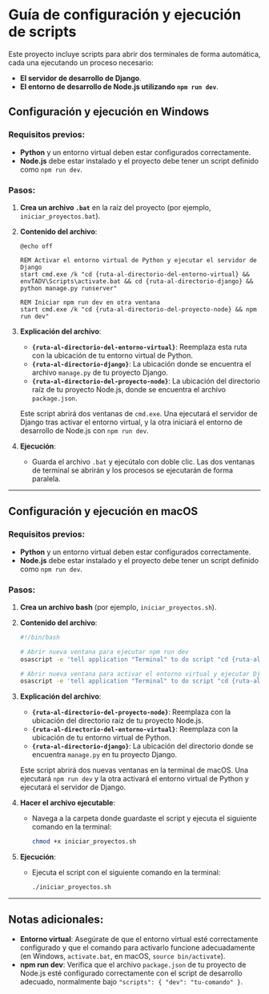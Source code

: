 # Guía de configuración y ejecución de scripts

Este proyecto incluye scripts para abrir dos terminales de forma automática, cada una ejecutando un proceso necesario:
- **El servidor de desarrollo de Django**.
- **El entorno de desarrollo de Node.js utilizando `npm run dev`**.

## Configuración y ejecución en Windows

### Requisitos previos:
- **Python** y un entorno virtual deben estar configurados correctamente.
- **Node.js** debe estar instalado y el proyecto debe tener un script definido como `npm run dev`.

### Pasos:
1. **Crea un archivo `.bat`** en la raíz del proyecto (por ejemplo, `iniciar_proyectos.bat`).

2. **Contenido del archivo**:

    ```batch
    @echo off
    
    REM Activar el entorno virtual de Python y ejecutar el servidor de Django
    start cmd.exe /k "cd {ruta-al-directorio-del-entorno-virtual} && envTADV\Scripts\activate.bat && cd {ruta-al-directorio-django} && python manage.py runserver"
    
    REM Iniciar npm run dev en otra ventana
    start cmd.exe /k "cd {ruta-al-directorio-del-proyecto-node} && npm run dev"
    ```

3. **Explicación del archivo**:
    - **`{ruta-al-directorio-del-entorno-virtual}`**: Reemplaza esta ruta con la ubicación de tu entorno virtual de Python.
    - **`{ruta-al-directorio-django}`**: La ubicación donde se encuentra el archivo `manage.py` de tu proyecto Django.
    - **`{ruta-al-directorio-del-proyecto-node}`**: La ubicación del directorio raíz de tu proyecto Node.js, donde se encuentra el archivo `package.json`.
    
    Este script abrirá dos ventanas de `cmd.exe`. Una ejecutará el servidor de Django tras activar el entorno virtual, y la otra iniciará el entorno de desarrollo de Node.js con `npm run dev`.

4. **Ejecución**:
    - Guarda el archivo `.bat` y ejecútalo con doble clic. Las dos ventanas de terminal se abrirán y los procesos se ejecutarán de forma paralela.

---

## Configuración y ejecución en macOS

### Requisitos previos:
- **Python** y un entorno virtual deben estar configurados correctamente.
- **Node.js** debe estar instalado y el proyecto debe tener un script definido como `npm run dev`.

### Pasos:
1. **Crea un archivo bash** (por ejemplo, `iniciar_proyectos.sh`).

2. **Contenido del archivo**:

    ```bash
    #!/bin/bash

    # Abrir nueva ventana para ejecutar npm run dev
    osascript -e 'tell application "Terminal" to do script "cd {ruta-al-directorio-del-proyecto-node} && npm run dev"'

    # Abrir nueva ventana para activar el entorno virtual y ejecutar Django
    osascript -e 'tell application "Terminal" to do script "cd {ruta-al-directorio-del-entorno-virtual} && source envTADV/bin/activate && cd {ruta-al-directorio-django} && python manage.py runserver"'
    ```

3. **Explicación del archivo**:
    - **`{ruta-al-directorio-del-proyecto-node}`**: Reemplaza con la ubicación del directorio raíz de tu proyecto Node.js.
    - **`{ruta-al-directorio-del-entorno-virtual}`**: Reemplaza con la ubicación de tu entorno virtual de Python.
    - **`{ruta-al-directorio-django}`**: La ubicación del directorio donde se encuentra `manage.py` en tu proyecto Django.
    
    Este script abrirá dos nuevas ventanas en la terminal de macOS. Una ejecutará `npm run dev` y la otra activará el entorno virtual de Python y ejecutará el servidor de Django.

4. **Hacer el archivo ejecutable**:
    - Navega a la carpeta donde guardaste el script y ejecuta el siguiente comando en la terminal:

      ```bash
      chmod +x iniciar_proyectos.sh
      ```

5. **Ejecución**:
    - Ejecuta el script con el siguiente comando en la terminal:

      ```bash
      ./iniciar_proyectos.sh
      ```

---

## Notas adicionales:
- **Entorno virtual**: Asegúrate de que el entorno virtual esté correctamente configurado y que el comando para activarlo funcione adecuadamente (en Windows, `activate.bat`, en macOS, `source bin/activate`).
- **npm run dev**: Verifica que el archivo `package.json` de tu proyecto de Node.js esté configurado correctamente con el script de desarrollo adecuado, normalmente bajo `"scripts": { "dev": "tu-comando" }`.
